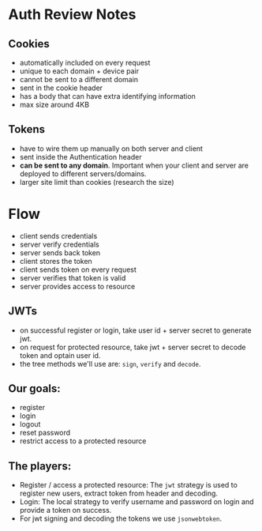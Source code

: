 # Auth Review Notes

## Cookies

* automatically included on every request
* unique to each domain + device pair
* cannot be sent to a different domain
* sent in the cookie header
* has a body that can have extra identifying information
* max size around 4KB

## Tokens

* have to wire them up manually on both server and client
* sent inside the Authentication header
* **can be sent to any domain**. Important when your client and server are deployed to different servers/domains.
* larger site limit than cookies (research the size)

# Flow

* client sends credentials
* server verify credentials
* server sends back token
* client stores the token
* client sends token on every request
* server verifies that token is valid
* server provides access to resource

## JWTs

* on successful register or login, take user id + server secret to generate jwt.
* on request for protected resource, take jwt + server secret to decode token and optain user id.
* the tree methods we'll use are: `sign`, `verify` and `decode`.

## Our goals:

* register
* login
* logout
* reset password
* restrict access to a protected resource

## The players:

* Register / access a protected resource: The `jwt` strategy is used to register new users, extract token from header and decoding.
* Login: The local strategy to verify username and password on login and provide a token on success.
* For jwt signing and decoding the tokens we use `jsonwebtoken`.
